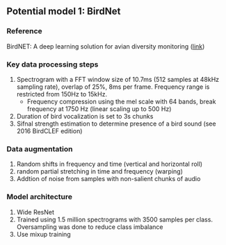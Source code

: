 ## Potential model 1: BirdNet

### Reference
BirdNET: A deep learning solution for avian diversity monitoring ([link](https://www.sciencedirect.com/science/article/pii/S1574954121000273#:~:text=In%20summary%2C%20BirdNET%20achieved%20a,4%20years%20of%20audio%20data.))

### Key data processing steps
1. Spectrogram with a FFT window size of 10.7ms (512 samples at 48kHz sampling rate), overlap of 25%, 8ms per frame. Frequency range is restricted from 150Hz to 15kHz.
      - Frequency compression using the mel scale with 64 bands, break frequency at 1750 Hz (linear scaling up to 500 Hz)
2. Duration of bird vocalization is set to 3s chunks
3. Sifnal strength estimation to determine presence of a bird sound (see 2016 BirdCLEF edition)

### Data augmentation
1. Random shifts in frequency and time (vertical and horizontal roll)
2. random partial stretching in time and frequency (warping)
3. Addtion of noise from samples with non-salient chunks of audio

### Model architecture
1. Wide ResNet
2. Trained using 1.5 million spectrograms with 3500 samples per class. Oversampling was done to reduce class imbalance
3. Use mixup training
